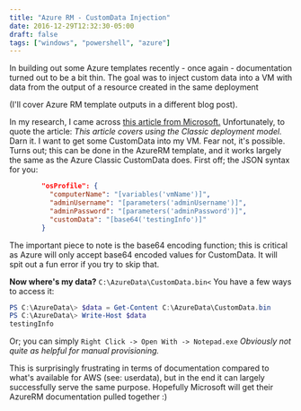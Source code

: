 ```yaml
---
title: "Azure RM - CustomData Injection"
date: 2016-12-29T12:32:30-05:00
draft: false
tags: ["windows", "powershell", "azure"]
---
```



In building out some Azure templates recently - once again - documentation turned out to be a bit thin. The goal was to inject custom data into a VM with data from the output of a resource created in the same deployment 


(I'll cover Azure RM template outputs in a different blog post). 

In my research, I came across [this article from Microsoft.](https://docs.microsoft.com/en-us/azure/virtual-machines/virtual-machines-linux-classic-inject-custom-data) Unfortunately, to quote the article: _This article covers using the Classic deployment model._ Darn it. I want to get some CustomData into my VM. Fear not, it's possible. Turns out; this can be done in the AzureRM template, and it works largely the same as the Azure Classic CustomData does. First off; the JSON syntax for you:

```json
        "osProfile": {
          "computerName": "[variables('vmName')]",
          "adminUsername": "[parameters('adminUsername')]",
          "adminPassword": "[parameters('adminPassword')]",
          "customData": "[base64('testingInfo')]"
        }

```

The important piece to note is the base64 encoding function; this is critical as Azure will only accept base64 encoded values for CustomData. It will spit out a fun error if you try to skip that. 

**Now where's my data?** ```C:\AzureData\CustomData.bin<``` You have a few ways to access it:

```powershell
PS C:\AzureData\> $data = Get-Content C:\AzureData\CustomData.bin
PS C:\AzureData\> Write-Host $data
testingInfo
```

Or; you can simply ```Right Click -> Open With -> Notepad.exe``` 
_Obviously not quite as helpful for manual provisioning._ 

This is surprisingly frustrating in terms of documentation compared to what's available for AWS (see: userdata), but in the end it can largely successfully serve the same purpose. Hopefully Microsoft will get their AzureRM documentation pulled together :)